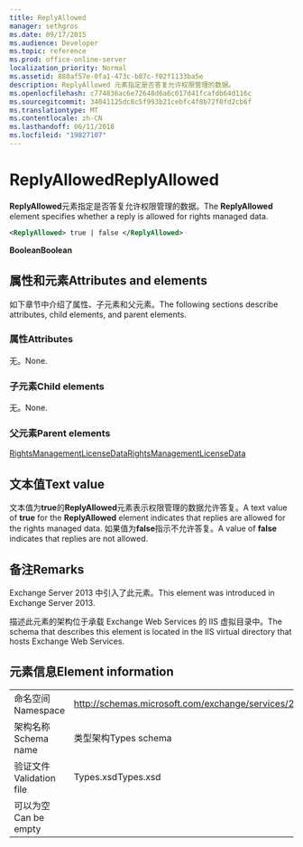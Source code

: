 ```yaml
---
title: ReplyAllowed
manager: sethgros
ms.date: 09/17/2015
ms.audience: Developer
ms.topic: reference
ms.prod: office-online-server
localization_priority: Normal
ms.assetid: 880af57e-0fa1-473c-b87c-f02f1133ba5e
description: ReplyAllowed 元素指定是否答复允许权限管理的数据。
ms.openlocfilehash: c774836ac6e72648d6a6c017d41fcafdb64d116c
ms.sourcegitcommit: 34041125dc8c5f993b21cebfc4f8b72f0fd2cb6f
ms.translationtype: MT
ms.contentlocale: zh-CN
ms.lasthandoff: 06/11/2018
ms.locfileid: "19827107"
---
```

# <a name="replyallowed"></a><span data-ttu-id="8f303-103">ReplyAllowed</span><span class="sxs-lookup"><span data-stu-id="8f303-103">ReplyAllowed</span></span>

<span data-ttu-id="8f303-104">**ReplyAllowed**元素指定是否答复允许权限管理的数据。</span><span class="sxs-lookup"><span data-stu-id="8f303-104">The **ReplyAllowed** element specifies whether a reply is allowed for rights managed data.</span></span> 
  
```XML
<ReplyAllowed> true | false </ReplyAllowed>
```

 <span data-ttu-id="8f303-105">**Boolean**</span><span class="sxs-lookup"><span data-stu-id="8f303-105">**Boolean**</span></span>
## <a name="attributes-and-elements"></a><span data-ttu-id="8f303-106">属性和元素</span><span class="sxs-lookup"><span data-stu-id="8f303-106">Attributes and elements</span></span>

<span data-ttu-id="8f303-107">如下章节中介绍了属性、子元素和父元素。</span><span class="sxs-lookup"><span data-stu-id="8f303-107">The following sections describe attributes, child elements, and parent elements.</span></span>
  
### <a name="attributes"></a><span data-ttu-id="8f303-108">属性</span><span class="sxs-lookup"><span data-stu-id="8f303-108">Attributes</span></span>

<span data-ttu-id="8f303-109">无。</span><span class="sxs-lookup"><span data-stu-id="8f303-109">None.</span></span>
  
### <a name="child-elements"></a><span data-ttu-id="8f303-110">子元素</span><span class="sxs-lookup"><span data-stu-id="8f303-110">Child elements</span></span>

<span data-ttu-id="8f303-111">无。</span><span class="sxs-lookup"><span data-stu-id="8f303-111">None.</span></span>
  
### <a name="parent-elements"></a><span data-ttu-id="8f303-112">父元素</span><span class="sxs-lookup"><span data-stu-id="8f303-112">Parent elements</span></span>

[<span data-ttu-id="8f303-113">RightsManagementLicenseData</span><span class="sxs-lookup"><span data-stu-id="8f303-113">RightsManagementLicenseData</span></span>](rightsmanagementlicensedata.md)
  
## <a name="text-value"></a><span data-ttu-id="8f303-114">文本值</span><span class="sxs-lookup"><span data-stu-id="8f303-114">Text value</span></span>

<span data-ttu-id="8f303-115">文本值为**true**的**ReplyAllowed**元素表示权限管理的数据允许答复。</span><span class="sxs-lookup"><span data-stu-id="8f303-115">A text value of **true** for the **ReplyAllowed** element indicates that replies are allowed for the rights managed data.</span></span> <span data-ttu-id="8f303-116">如果值为**false**指示不允许答复。</span><span class="sxs-lookup"><span data-stu-id="8f303-116">A value of **false** indicates that replies are not allowed.</span></span> 
  
## <a name="remarks"></a><span data-ttu-id="8f303-117">备注</span><span class="sxs-lookup"><span data-stu-id="8f303-117">Remarks</span></span>

<span data-ttu-id="8f303-118">Exchange Server 2013 中引入了此元素。</span><span class="sxs-lookup"><span data-stu-id="8f303-118">This element was introduced in Exchange Server 2013.</span></span>
  
<span data-ttu-id="8f303-119">描述此元素的架构位于承载 Exchange Web Services 的 IIS 虚拟目录中。</span><span class="sxs-lookup"><span data-stu-id="8f303-119">The schema that describes this element is located in the IIS virtual directory that hosts Exchange Web Services.</span></span>
  
## <a name="element-information"></a><span data-ttu-id="8f303-120">元素信息</span><span class="sxs-lookup"><span data-stu-id="8f303-120">Element information</span></span>

|||
|:-----|:-----|
|<span data-ttu-id="8f303-121">命名空间</span><span class="sxs-lookup"><span data-stu-id="8f303-121">Namespace</span></span>  <br/> |http://schemas.microsoft.com/exchange/services/2006/types  <br/> |
|<span data-ttu-id="8f303-122">架构名称</span><span class="sxs-lookup"><span data-stu-id="8f303-122">Schema name</span></span>  <br/> |<span data-ttu-id="8f303-123">类型架构</span><span class="sxs-lookup"><span data-stu-id="8f303-123">Types schema</span></span>  <br/> |
|<span data-ttu-id="8f303-124">验证文件</span><span class="sxs-lookup"><span data-stu-id="8f303-124">Validation file</span></span>  <br/> |<span data-ttu-id="8f303-125">Types.xsd</span><span class="sxs-lookup"><span data-stu-id="8f303-125">Types.xsd</span></span>  <br/> |
|<span data-ttu-id="8f303-126">可以为空</span><span class="sxs-lookup"><span data-stu-id="8f303-126">Can be empty</span></span>  <br/> ||
   

